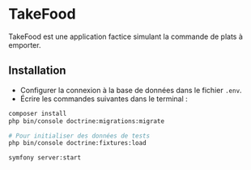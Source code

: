 # TakeFood

TakeFood est une application factice simulant la commande de plats à emporter.

## Installation

-   Configurer la connexion à la base de données dans le fichier `.env`.
-   Écrire les commandes suivantes dans le terminal :

```sh
composer install
php bin/console doctrine:migrations:migrate

# Pour initialiser des données de tests
php bin/console doctrine:fixtures:load

symfony server:start
```
